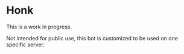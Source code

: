 # Honk

This is a work in progress.

Not intended for public use, this bot is customized to be used on one specific server.